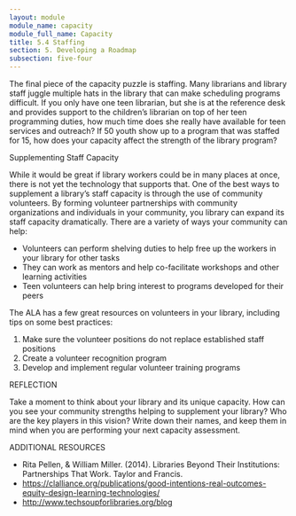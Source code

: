 ```yaml
---
layout: module
module_name: capacity
module_full_name: Capacity
title: 5.4 Staffing
section: 5. Developing a Roadmap
subsection: five-four
---
```


The final piece of the capacity puzzle is staffing. Many librarians and library staff juggle multiple hats in the library that can make scheduling programs difficult. If you only have one teen librarian, but she is at the reference desk and provides support to the children’s librarian on top of her teen programming duties, how much time does she really have available for teen services and outreach? If 50 youth show up to a program that was staffed for 15, how does your capacity affect the strength of the library program? 

 

Supplementing Staff Capacity 

While it would be great if library workers could be in many places at once, there is not yet the technology that supports that. One of the best ways to supplement a library’s staff capacity is through the use of community volunteers. By forming volunteer partnerships with community organizations and individuals in your community, you library can expand its staff capacity dramatically. There are a variety of ways your community can help: 
- Volunteers can perform shelving duties to help free up the workers in your library for other tasks 
- They can work as mentors and help co-facilitate workshops and other learning activities 
- Teen volunteers can help bring interest to programs developed for their peers 

 

The ALA has a few great resources on volunteers in your library, including tips on some best practices: 
1. Make sure the volunteer positions do not replace established staff positions
2. Create a volunteer recognition program
3. Develop and implement regular volunteer training programs


<div class="reflection">
  <span class="box-title">REFLECTION</span>
  <p>Take a moment to think about your library and its unique capacity. How can you see your community strengths helping to supplement your library? Who are the key players in this vision? Write down their names, and keep them in mind when you are performing your next capacity assessment. </p></div>
  
<div class="explanatory">
  <span class="box-title">ADDITIONAL RESOURCES</span>
  <ul>
   <li>Rita Pellen, & William Miller. (2014). Libraries Beyond Their Institutions: Partnerships That Work. Taylor and Francis.</li>
   <li><a href="https://clalliance.org/publications/good-intentions-real-outcomes-equity-design-learning-technologies/">https://clalliance.org/publications/good-intentions-real-outcomes-equity-design-learning-technologies/</a></li>
   <li><a href="http://www.techsoupforlibraries.org/blog">http://www.techsoupforlibraries.org/blog</a></li>
 </div>

